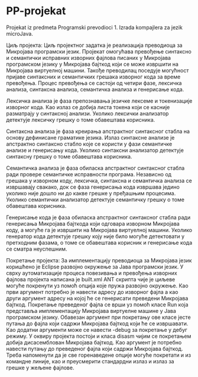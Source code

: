 # PP-projekat
Projekat iz predmeta Programski prevodioci 1. Izrada kompajlera za jezik microJava.

Циљ пројекта:
Циљ пројектног задатка је реализација преводиоца за Микројава програмски језик. Пројекат омогућава превођење синтаксно и семантички исправних изворних фајлова писаних у Микројава програмском језику у Микројава бајткод који се може извршити на Микројава виртуелној машини. Такође преводилац поседује могућност пријаве синтаксних и семантичких грешака изворног кода за време превођења. Процес превођења се састоји од четири фазе, лексичка анализа, синтаксна анализа, семантичка анализа и генерисање кода.

Лексичка анализа је фаза препознавања језичке лексеме и токенизације изворног кода. Као излаз се добија листа токена који се касније разматрају у синтаксној анализи. Уколико лексички анализатор детектује лексичку грешку о томе обавештава корисника.

Синтаксна анализа је фаза креирања апстрактног синтаксног стабла на основу дефинисане граматике језика. Излаз синтаксне анализе је апстрактно синтаксно стабло које се користи у фази семантичке анализе и генерисању кода. Уколико синтаксни анализатор детектује синтаксну грешку о томе обавештава корисника.

Семантичка анализа је фаза обиласка апстрактног синтаксног стабла ради провере семантичке исправности програма. Независно од грешака у изворном коду, лексичка, синтаксна и семантичка анализа се извршавају свакако, док се фаза генерисања кода извршава једино уколико није дошло ни до какве грешке у пређашњим процесима. Уколико семантички анализатор детектује семантичку грешку о томе обавештава корисника.

Генерисање кода је фаза обиласка апстрактног синтаксног стабла ради генерисања Микројава бајткода који одговара изворном Микројава коду, а могуће га је извршити на Микројава виртуелној машини. Уколико генератор кода детектује грешку коју није било могуће детектовати у претходним фазама, о томе се обавештава корисник и генерисање кода се сматра неуспешним.

Покретање пројекта:
	За имплементацију преводиоца за Микројава језик коришћено је Eclipse развојно окружење за Јава програмски језик. У сврху аутоматизације процеса повезивања и превођења изворних фајлова пројекта написана је built.xml ANT скрипта чије је циљеве могуће покренути уз помоћ опција које пружа развојно окружење. Као први аргумент потребно је навести адресу до изворног фајла а као други аргумент адресу на којој ће се генерисати преведени Микројава бајткод.
	Покретање преведеног фајла се врши уз помоћ класе Run која представља имплементацију Микројава виртуелне машине у Јава програмском језику. Обавезан аргумент при покретању ове класе јесте путања до фајла који садржи Микројава бајткод који ће се извршавати. Као додатни аргументи може се навести -debug за покретање у дебуг режиму. У оквиру пројекта постоји и класа disasm чијим се покретањем добија дисасемблован Микројава бајткод. Као аргумент је потребно навести путању до преведеног фајла који садржи Микројава бајткод.
	Треба напоменути да је све горенаведене опције могуће покретати и из командне линије, као и преусмерити стандардни излаз и излаз за грешке у жељене фајлове. 
	




